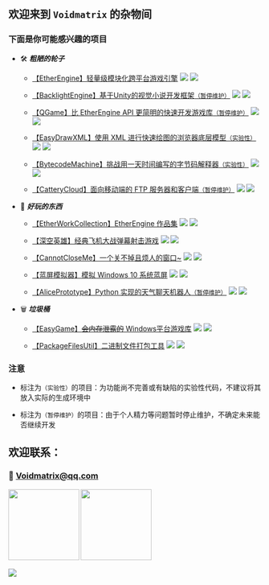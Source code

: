 ## 欢迎来到 `Voidmatrix` 的杂物间

### 下面是你可能感兴趣的项目

+ 🛠 ***粗陋的轮子***

    - [【EtherEngine】轻量级模块化跨平台游戏引擎](https://github.com/VoidmatrixHeathcliff/EtherEngine)
    [![](https://img.shields.io/github/stars/VoidmatrixHeathcliff/EtherEngine.svg?&label=★&labelColor=orange&color=yellow)](https://github.com/VoidmatrixHeathcliff/EtherEngine/stargazers)
    [![](https://img.shields.io/github/forks/VoidmatrixHeathcliff/EtherEngine.svg?&label=ி&labelColor=green&color=blue)](https://github.com/VoidmatrixHeathcliff/EtherEngine/network/members)
    
    - [【BacklightEngine】基于Unity的视觉小说开发框架`（暂停维护）`](https://github.com/VoidmatrixHeathcliff/BacklightEngine)
    [![](https://img.shields.io/github/stars/VoidmatrixHeathcliff/BacklightEngine.svg?&label=★&labelColor=orange&color=yellow)](https://github.com/VoidmatrixHeathcliff/BacklightEngine/stargazers)
    [![](https://img.shields.io/github/forks/VoidmatrixHeathcliff/BacklightEngine.svg?&label=ி&labelColor=green&color=blue)](https://github.com/VoidmatrixHeathcliff/BacklightEngine/network/members)

    - [【QGame】比 EtherEngine API 更简明的快速开发游戏库`（暂停维护）`](https://github.com/VoidmatrixHeathcliff/QGame)
    [![](https://img.shields.io/github/stars/VoidmatrixHeathcliff/QGame.svg?&label=★&labelColor=orange&color=yellow)](https://github.com/VoidmatrixHeathcliff/QGame/stargazers)
    [![](https://img.shields.io/github/forks/VoidmatrixHeathcliff/QGame.svg?&label=ி&labelColor=green&color=blue)](https://github.com/VoidmatrixHeathcliff/QGame/network/members)

    - [【EasyDrawXML】使用 XML 进行快速绘图的浏览器底层模型`（实验性）`](https://github.com/VoidmatrixHeathcliff/EasyDrawXML)
    [![](https://img.shields.io/github/stars/VoidmatrixHeathcliff/EasyDrawXML.svg?&label=★&labelColor=orange&color=yellow)](https://github.com/VoidmatrixHeathcliff/EasyDrawXML/stargazers)
    [![](https://img.shields.io/github/forks/VoidmatrixHeathcliff/EasyDrawXML.svg?&label=ி&labelColor=green&color=blue)](https://github.com/VoidmatrixHeathcliff/EasyDrawXML/network/members)

    - [【BytecodeMachine】挑战用一天时间编写的字节码解释器`（实验性）`](https://github.com/VoidmatrixHeathcliff/BytecodeMachine)
    [![](https://img.shields.io/github/stars/VoidmatrixHeathcliff/BytecodeMachine.svg?&label=★&labelColor=orange&color=yellow)](https://github.com/VoidmatrixHeathcliff/BytecodeMachine/stargazers)
    [![](https://img.shields.io/github/forks/VoidmatrixHeathcliff/BytecodeMachine.svg?&label=ி&labelColor=green&color=blue)](https://github.com/VoidmatrixHeathcliff/BytecodeMachine/network/members)

    - [【CatteryCloud】面向移动端的 FTP 服务器和客户端`（暂停维护）`](https://github.com/VoidmatrixHeathcliff/CatteryCloud)
    [![](https://img.shields.io/github/stars/VoidmatrixHeathcliff/CatteryCloud.svg?&label=★&labelColor=orange&color=yellow)](https://github.com/VoidmatrixHeathcliff/CatteryCloud/stargazers)
    [![](https://img.shields.io/github/forks/VoidmatrixHeathcliff/CatteryCloud.svg?&label=ி&labelColor=green&color=blue)](https://github.com/VoidmatrixHeathcliff/CatteryCloud/network/members)


+ 🎈 ***好玩的东西***

    - [【EtherWorkCollection】EtherEngine 作品集](https://github.com/VoidmatrixHeathcliff/EtherWorkCollection)
    [![](https://img.shields.io/github/stars/VoidmatrixHeathcliff/EtherWorkCollection.svg?&label=★&labelColor=orange&color=yellow)](https://github.com/VoidmatrixHeathcliff/EtherWorkCollection/stargazers)
    [![](https://img.shields.io/github/forks/VoidmatrixHeathcliff/EtherWorkCollection.svg?&label=ி&labelColor=green&color=blue)](https://github.com/VoidmatrixHeathcliff/EtherWorkCollection/network/members)

    - [【深空英雄】经典飞机大战弹幕射击游戏](https://github.com/VoidmatrixHeathcliff/DeepSpaceHero)
    [![](https://img.shields.io/github/stars/VoidmatrixHeathcliff/DeepSpaceHero.svg?&label=★&labelColor=orange&color=yellow)](https://github.com/VoidmatrixHeathcliff/DeepSpaceHero/stargazers)
    [![](https://img.shields.io/github/forks/VoidmatrixHeathcliff/DeepSpaceHero.svg?&label=ி&labelColor=green&color=blue)](https://github.com/VoidmatrixHeathcliff/DeepSpaceHero/network/members)

    - [【CannotCloseMe】一个关不掉且烦人的窗口~](https://github.com/VoidmatrixHeathcliff/CannotCloseMe)
    [![](https://img.shields.io/github/stars/VoidmatrixHeathcliff/CannotCloseMe.svg?&label=★&labelColor=orange&color=yellow)](https://github.com/VoidmatrixHeathcliff/CannotCloseMe/stargazers)
    [![](https://img.shields.io/github/forks/VoidmatrixHeathcliff/CannotCloseMe.svg?&label=ி&labelColor=green&color=blue)](https://github.com/VoidmatrixHeathcliff/CannotCloseMe/network/members)

    - [【蓝屏模拟器】模拟 Windows 10 系统蓝屏](https://github.com/VoidmatrixHeathcliff/BlueScreen)
    [![](https://img.shields.io/github/stars/VoidmatrixHeathcliff/BlueScreen.svg?&label=★&labelColor=orange&color=yellow)](https://github.com/VoidmatrixHeathcliff/BlueScreen/stargazers)
    [![](https://img.shields.io/github/forks/VoidmatrixHeathcliff/BlueScreen.svg?&label=ி&labelColor=green&color=blue)](https://github.com/VoidmatrixHeathcliff/BlueScreen/network/members)

    - [【AlicePrototype】Python 实现的天气聊天机器人`（暂停维护）`](https://github.com/VoidmatrixHeathcliff/AlicePrototype)
    [![](https://img.shields.io/github/stars/VoidmatrixHeathcliff/AlicePrototype.svg?&label=★&labelColor=orange&color=yellow)](https://github.com/VoidmatrixHeathcliff/AlicePrototype/stargazers)
    [![](https://img.shields.io/github/forks/VoidmatrixHeathcliff/AlicePrototype.svg?&label=ி&labelColor=green&color=blue)](https://github.com/VoidmatrixHeathcliff/AlicePrototype/network/members)

+ 🗑 ***垃圾桶***

    - [【EasyGame】~~会内存泄露的~~ Windows平台游戏库](https://github.com/VoidmatrixHeathcliff/EasyGame)
    [![](https://img.shields.io/github/stars/VoidmatrixHeathcliff/EasyGame.svg?&label=★&labelColor=orange&color=yellow)](https://github.com/VoidmatrixHeathcliff/EasyGame/stargazers)
    [![](https://img.shields.io/github/forks/VoidmatrixHeathcliff/EasyGame.svg?&label=ி&labelColor=green&color=blue)](https://github.com/VoidmatrixHeathcliff/EasyGame/network/members)

    - [【PackageFilesUtil】二进制文件打包工具](https://github.com/VoidmatrixHeathcliff/PackageFilesUtil)
    [![](https://img.shields.io/github/stars/VoidmatrixHeathcliff/PackageFilesUtil.svg?&label=★&labelColor=orange&color=yellow)](https://github.com/VoidmatrixHeathcliff/PackageFilesUtil/stargazers)
    [![](https://img.shields.io/github/forks/VoidmatrixHeathcliff/PackageFilesUtil.svg?&label=ி&labelColor=green&color=blue)](https://github.com/VoidmatrixHeathcliff/PackageFilesUtil/network/members)


### 注意

+ 标注为`（实验性）`的项目：为功能尚不完善或有缺陷的实验性代码，不建议将其放入实际的生成环境中

+ 标注为`（暂停维护）`的项目：由于个人精力等问题暂时停止维护，不确定未来能否继续开发

## 欢迎联系：

### 📧 Voidmatrix@qq.com

<b>
<image src='https://github-readme-stats.vercel.app/api?username=VoidmatrixHeathcliff&show_icons=true&theme=calm' height= 141></image>
</b>
<b>
<image src='https://github-readme-stats.vercel.app/api/top-langs/?username=VoidmatrixHeathcliff&layout=compact&theme=calm ' height= 141></image>
</b>

<image src='https://github-profile-trophy.vercel.app/?username=VoidmatrixHeathcliff&theme=nord'></image>